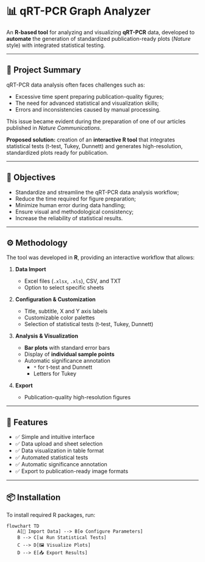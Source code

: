 # 📊 qRT-PCR Graph Analyzer

An **R-based tool** for analyzing and visualizing **qRT-PCR** data, developed to **automate** the generation of standardized publication-ready plots (*Nature* style) with integrated statistical testing.  

---

## 🔎 Project Summary

qRT-PCR data analysis often faces challenges such as:  
- Excessive time spent preparing publication-quality figures;  
- The need for advanced statistical and visualization skills;  
- Errors and inconsistencies caused by manual processing.  

This issue became evident during the preparation of one of our articles published in *Nature Communications*.  

**Proposed solution:** creation of an **interactive R tool** that integrates statistical tests (t-test, Tukey, Dunnett) and generates high-resolution, standardized plots ready for publication.  

---

## 🎯 Objectives

- Standardize and streamline the qRT-PCR data analysis workflow;  
- Reduce the time required for figure preparation;  
- Minimize human error during data handling;  
- Ensure visual and methodological consistency;  
- Increase the reliability of statistical results.  

---

## ⚙️ Methodology

The tool was developed in **R**, providing an interactive workflow that allows:  

1. **Data Import**  
   - Excel files (`.xlsx`, `.xls`), CSV, and TXT  
   - Option to select specific sheets  

2. **Configuration & Customization**  
   - Title, subtitle, X and Y axis labels  
   - Customizable color palettes  
   - Selection of statistical tests (t-test, Tukey, Dunnett)  

3. **Analysis & Visualization**  
   - **Bar plots** with standard error bars  
   - Display of **individual sample points**  
   - Automatic significance annotation  
     - `*` for t-test and Dunnett  
     - Letters for Tukey  

4. **Export**  
   - Publication-quality high-resolution figures  

---

## 🧪 Features

- ✅ Simple and intuitive interface  
- ✅ Data upload and sheet selection  
- ✅ Data visualization in table format  
- ✅ Automated statistical tests  
- ✅ Automatic significance annotation  
- ✅ Export to publication-ready image formats  

---

## 📦 Installation

To install required R packages, run:

```mermaid
flowchart TD
    A[📂 Import Data] --> B[⚙️ Configure Parameters]
    B --> C[📊 Run Statistical Tests]
    C --> D[🖼️ Visualize Plots]
    D --> E[📤 Export Results]

